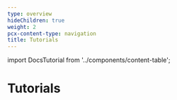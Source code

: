 ```yaml
---
type: overview
hideChildren: true
weight: 2
pcx-content-type: navigation
title: Tutorials
---
```


import DocsTutorial from '../components/content-table';

# Tutorials

<DocsTutorial />
